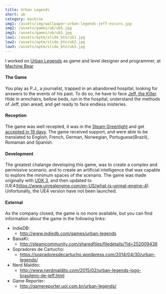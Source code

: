 ```yaml
---
title: Urban Legends
short: ub
category: machine
img1: /assets/img/wallpaper-urban-legends-jeff-escuro.jpg
img2: /assets/games/ub/ub5.jpg
img3: /assets/games/ub/ub1.jpg
low1: /assets/optm/slide_btn/ub1.jpg
low2: /assets/optm/slide_btn/ub2.jpg
low3: /assets/optm/slide_btn/ub3.jpg
---
```


I worked on [Urban Legends](http://machinebear.com.br/urban-legends.html) as game and level designer and programmer, at [Machine Bear](http://machinebear.com)

#### The Game

You play as P.J., a journalist, trapped in an abandoned hospital, looking for answers to the events of his past. To do so, he have to face [Jeff, the Killer](https://en.wikipedia.org/wiki/Creepypasta#Jeff_the_Killer). Hide in armchairs, bellow beds, run in the hospital, understand the methods of Jeff, plan aread, and get ready to face endless misteries.

#### Reception

The game was well recepted, it was in the [Steam Greenlight](http://steamcommunity.com/sharedfiles/filedetails/?id=252009436) and get [accepted in 19 days](http://steamcommunity.com/sharedfiles/filedetails/updates/252009436/1400113588). The game received support, and were able to be translated to English, French, German, Norwegian, Portuguese(Brazil), Romanian and Spanish.

#### Development

The greatest chalange developing this game, was to create a complex and permissive scenario, and to create an artificial intelligence that was capable to explore the minimum spaces of the scenario. The game was made originally with [UDK 3](https://docs.unrealengine.com/udk/Three/WebHome.html), and then updated to [UE4(https://www.unrealengine.com/en-US/what-is-unreal-engine-4). Unfortunally, the UE4 version have not been launched.

#### External

As the company closed, the game is no more available, but you can find information about the game in the following links:

- IndieDB:
	- <http://www.indiedb.com/games/urban-legends>
- BaixaKi:
	- <http://steamcommunity.com/sharedfiles/filedetails/?id=252009436>
- Sopradores de Cartucho:
	- <https://sopradoresdecartucho.wordpress.com/2014/04/30/urban-legends/>
- Nerd Maldito:
	- <http://www.nerdmaldito.com/2015/02/urban-legends-jogo-brasileiro-de-jeff.html>
- Game Reporter:
	- <http://gamereporter.uol.com.br/urban-legends/>